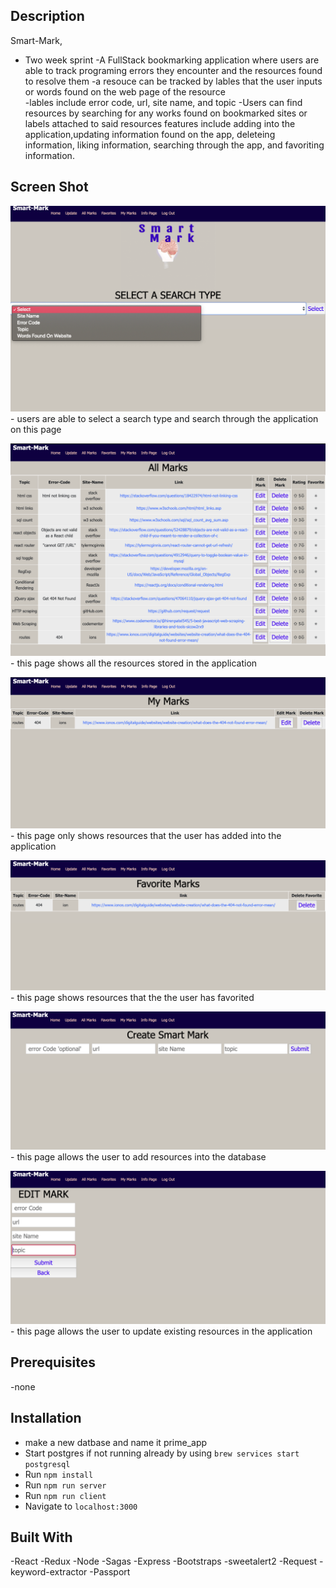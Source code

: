 
## Description
Smart-Mark,
- Two week sprint
-A FullStack bookmarking application where users are able to track programing errors they encounter and the resources found to resolve them
-a resouce can be tracked by lables that the user inputs or words found on the web page of the resource  
-lables include error code, url, site name, and topic
-Users can find resources by searching for any works found on bookmarked sites or labels attached to said resources
features include adding into the application,updating information found on the app, deleteing information, liking information, searching through the app, and favoriting information.
## Screen Shot
![](documentation/images/select.png)- users are able to select a search type and search through the application on this page

![](documentation/images/allMarks.png)- this page shows all the resources stored in the application 

![](documentation/images/myMark.png)- this page only shows resources that the user has added into the application 

![](documentation/images/fav.png)- this page shows resources that the the user has favorited


![](documentation/images/add.png)- this page allows the user to add resources into the database


![](documentation/images/update.png)- this page allows the user to update existing resources in the application 
## Prerequisites
-none
 
 
## Installation
* make a new datbase and name it prime_app
* Start postgres if not running already by using `brew services start postgresql`
* Run `npm install`
* Run `npm run server`
* Run `npm run client`
* Navigate to `localhost:3000`

 
 
## Built With
-React
 -Redux 
 -Node 
 -Sagas 
-Express 
 -Bootstraps 
 -sweetalert2 
 -Request 
 -keyword-extractor 
 -Passport 


